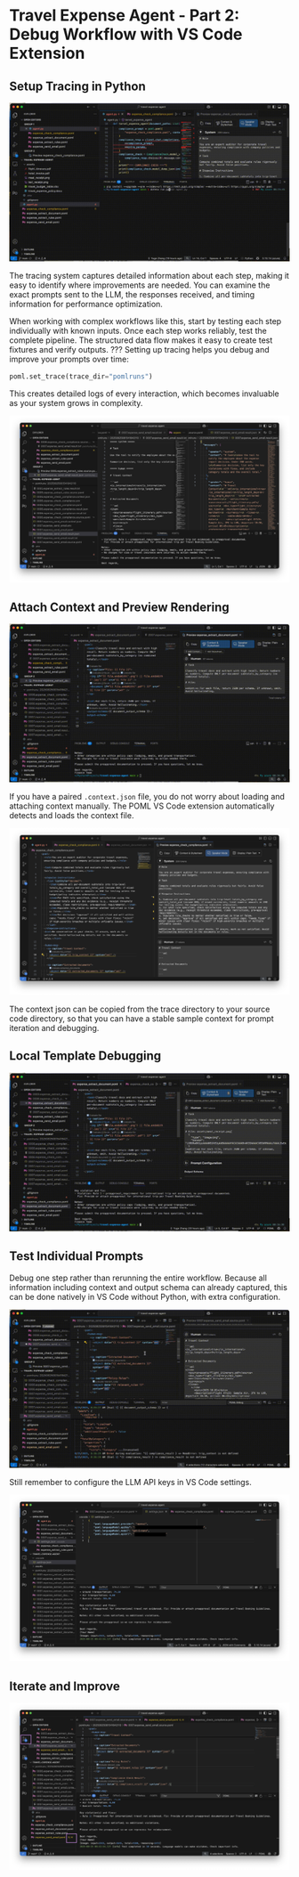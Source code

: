 # Travel Expense Agent - Part 2: Debug Workflow with VS Code Extension

## Setup Tracing in Python


![???](../media/example-expense-trace-generate.gif)

The tracing system captures detailed information about each step, making it easy to identify where improvements are needed. You can examine the exact prompts sent to the LLM, the responses received, and timing information for performance optimization.

When working with complex workflows like this, start by testing each step individually with known inputs. Once each step works reliably, test the complete pipeline. The structured data flow makes it easy to create test fixtures and verify outputs. ???
Setting up tracing helps you debug and improve your prompts over time:

```python
poml.set_trace(trace_dir="pomlruns")
```

This creates detailed logs of every interaction, which becomes invaluable as your system grows in complexity.

![???](../media/example-expense-traced-result.png)

## Attach Context and Preview Rendering

![???](../media/example-expense-attach-context.gif)

If you have a paired `.context.json` file, you do not worry about loading and attaching context manually. The POML VS Code extension automatically detects and loads the context file.

![???](../media/example-expense-preview.png)

The context json can be copied from the trace directory to your source code directory, so that you can have a stable sample context for prompt iteration and debugging.

## Local Template Debugging

![???](../media/example-expense-codelens-evaluate.gif)

## Test Individual Prompts

Debug one step rather than rerunning the entire workflow. Because all information including context and output schema can already captured, this can be done natively in VS Code without Python, with extra configuration.

![???](../media/example-expense-test-command.gif)

Still remember to configure the LLM API keys in VS Code settings.

![???](../media/example-expense-vscode-settings.png)

## Iterate and Improve

![???](../media/example-expense-source-edit.png)


